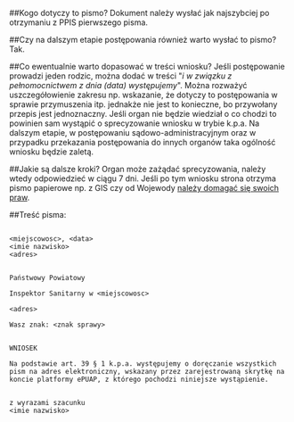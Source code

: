 ##Kogo dotyczy to pismo?
Dokument należy wysłać jak najszybciej po otrzymaniu z PPIS pierwszego pisma.

##Czy na dalszym etapie postępowania również warto wysłać to pismo?
Tak.

##Co ewentualnie warto dopasować w treści wniosku?
Jeśli postępowanie prowadzi jeden rodzic, można dodać w treści "*i w związku z pełnomocnictwem z dnia (data) występujemy*".
Można rozważyć uszczegółowienie zakresu np. wskazanie, że dotyczy to postępowania w sprawie przymuszenia itp. jednakże nie jest to konieczne, bo przywołany przepis jest jednoznaczny.
Jeśli organ nie będzie wiedział o co chodzi to powinien sam wystąpić o sprecyzowanie wniosku w trybie k.p.a.
Na dalszym etapie, w postępowaniu sądowo-administracyjnym oraz w przypadku przekazania postępowania do innych organów taka ogólność wniosku będzie zaletą.

##Jakie są dalsze kroki?
Organ może zażądać sprecyzowania, należy wtedy odpowiedzieć w ciągu 7 dni. Jeśli po tym wniosku strona otrzyma pismo papierowe np. z GIS czy od Wojewody [należy domagać się swoich praw](https://github.com/szanitani/szczepienia/blob/master/Sciezki%20alternatywne/skarga%20na%20nieprawidlowe%20doreczenie.md).

##Treść pisma:
```
                                                                <miejscowosc>, <data>
<imie nazwisko>
<adres>

                                                                Państwowy Powiatowy
                                                                Inspektor Sanitarny w <miejscowosc>
                                                                <adres>

Wasz znak: <znak sprawy>


WNIOSEK

Na podstawie art. 39 § 1 k.p.a. występujemy o doręczanie wszystkich pism na adres elektroniczny, wskazany przez zarejestrowaną skrytkę na koncie platformy ePUAP, z którego pochodzi niniejsze wystąpienie.


z wyrazami szacunku
<imie nazwisko>

```
